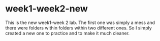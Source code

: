 # week1-week2-new

This is the new week1-week 2 lab. The first one was simply a mess and there were folders within folders within two different ones. So I simply created a new one to practice and to make it much cleaner. 